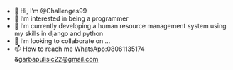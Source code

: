 - 👋 Hi, I’m @Challenges99
- 👀 I’m interested in being a programmer 
- 🌱 I’m currently developing a human resource management system using my skills in django and python
- 💞️ I’m looking to collaborate on ...
- 📫 How to reach me WhatsApp:08061135174 &garbapulisic22@gmail.com 

<!---
Challenges99/Challenges99 is a ✨ special ✨ repository because its `README.md` (this file) appears on your GitHub profile.
You can click the Preview link to take a look at your changes.
--->
